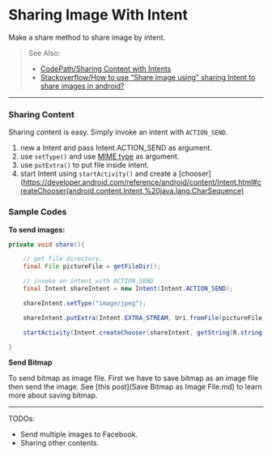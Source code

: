 # Sharing Image With Intent
Make a share method to share image by intent.

> See Also:
> - [CodePath/Sharing Content with Intents](https://guides.codepath.com/android/Sharing-Content-with-Intents#sharing-local-content)
> - [Stackoverflow/How to use “Share image using” sharing Intent to share images in android?](http://stackoverflow.com/questions/7661875/how-to-use-share-image-using-sharing-intent-to-share-images-in-android)

----

### Sharing Content
Sharing content is easy. Simply invoke an intent with `ACTION_SEND`.

1. new a Intent and pass Intent.ACTION_SEND as argument.
2. use `setType()` and use [MIME type](https://www.sitepoint.com/web-foundations/mime-types-complete-list/) as argument.
3. use `putExtra()` to put file inside intent.
4. start Intent using `startActivity()` and create a [chooser](https://developer.android.com/reference/android/content/Intent.html#createChooser(android.content.Intent,%20java.lang.CharSequence)

### Sample Codes

__To send images:__

``` java
private void share(){

    // get file directory.
    final File pictureFile = getFileDir();

    // invoke an intent with ACTION_SEND
    final Intent shareIntent = new Intent(Intent.ACTION_SEND);

    shareIntent.setType("image/jpeg");

    shareIntent.putExtra(Intent.EXTRA_STREAM, Uri.fromFile(pictureFile));

    startActivity(Intent.createChooser(shareIntent, getString(R.string.share_using)));

}
```

__Send Bitmap__

To send bitmap as image file. First we have to save bitmap as an image file then send the image.
See [this post](Save Bitmap as Image File.md) to learn more about saving bitmap.

---

TODOs:
- Send multiple images to Facebook.
- Sharing other contents.
